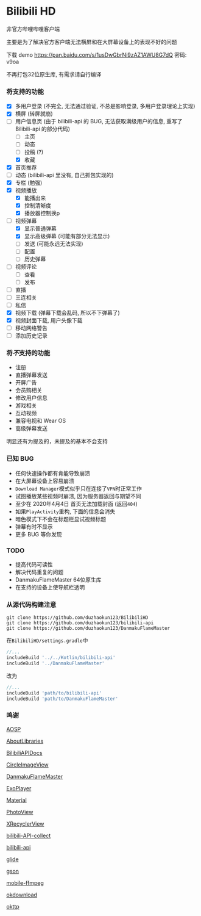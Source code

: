 # Bilibili HD
非官方哔哩哔哩客户端

主要是为了解决官方客户端无法横屏和在大屏幕设备上的表现不好的问题

下载 demo https://pan.baidu.com/s/1usDwGbrNi9zAZ1AWU8G7dQ 密码: v9oa

不再打包32位原生库, 有需求请自行编译

### 将支持的功能
- [x] 多用户登录 (不完全, 无法通过验证, 不总是影响登录, 多用户登录理论上实现)
- [x] 横屏 (转屏就崩)
- [ ] 用户信息页 (由于 bilibili-api 的 BUG, 无法获取满级用户的信息, 重写了 Bilibili-api 的部分代码)
    - [ ] 主页
    - [ ] 动态
    - [ ] 投稿 (?)
    - [x] 收藏
- [x] 首页推荐
- [ ] 动态 (bilibili-api 里没有, 自己抓包实现的)
- [x] 专栏 (勉强)
- [x] 视频播放
    - [x] 能播出来
    - [x] 控制清晰度
    - [x] 播放器控制换p
- [ ] 视频弹幕
    - [x] 显示普通弹幕
    - [x] 显示高级弹幕 (可能有部分无法显示)
    - [ ] 发送 (可能永远无法实现)
    - [ ] 配置
    - [ ] 历史弹幕
- [ ] 视频评论
    - [ ] 查看
    - [ ] 发布
- [ ] 直播
- [ ] 三连相关
- [ ] 私信
- [x] 视频下载 (弹幕下载会乱码, 所以不下弹幕了)
- [x] 视频封面下载, 用户头像下载
- [ ] 移动网络警告
- [ ] 添加历史记录

### 将***不***支持的功能
- 注册
- 直播弹幕发送
- 开屏广告
- 会员购相关
- 修改用户信息
- 游戏相关
- 互动视频
- 兼容电视和 Wear OS
- 高级弹幕发送

明显还有为提及的，未提及的基本不会支持

### 已知 BUG
- 任何快速操作都有肯能导致崩溃
- 在大屏幕设备上容易崩溃
- `Download Manager`模式似乎只在连接了`VPN`时正常工作
- 试图播放某些视频时崩溃, 因为服务器返回与期望不同
- 至少在 2020年4月4日 首页无法加载封面 (返回`404`)
- 如果`PlayActivity`重构, 下面的信息会消失
- 暗色模式下不会在标题栏显试视频标题
- 弹幕有时不显示
- 更多 BUG 等你发现

### TODO
- 提高代码可读性
- 解决代码重复的问题
- DanmakuFlameMaster 64位原生库
- 在支持的设备上使导航栏透明

### 从源代码构建注意
```shell script
git clone https://github.com/duzhaokun123/BilibiliHD
git clone https://github.com/duzhaokun123/bilibili-api
git clone https://github.com/duzhaokun123/DanmakuFlameMaster
```

在`BilibiliHD/settings.gradle`中

```groovy
//...
includeBuild '../../Kotlin/bilibili-api'
includeBuild '../DanmakuFlameMaster'
```

改为

```groovy
//...
includeBuild 'path/to/bilibili-api'
includeBuild 'path/to/DanmakuFlameMaster'
```

### 鸣谢
[AOSP](https://source.android.com)

[AboutLibraries](https://mikepenz.github.io/AboutLibraries/)

[BilibiliAPIDocs](https://github.com/fython/BilibiliAPIDocs)

[CircleImageView](https://github.com/hdodenhof/CircleImageView)

[DanmakuFlameMaster](https://github.com/bilibili/DanmakuFlameMaster)

[ExoPlayer](https://exoplayer.dev/)

[Material](https://material.io)

[PhotoView](https://github.com/chrisbanes/PhotoView)

[XRecyclerView](https://github.com/XRecyclerView/XRecyclerView)

[bilibili-API-collect](https://github.com/SocialSisterYi/bilibili-API-collect)

[bilibili-api](https://github.com/czp3009/bilibili-api)

[glide](https://bumptech.github.io/glide/)

[gson](https://github.com/google/gson)

[mobile-ffmpeg](https://tanersener.github.io/mobile-ffmpeg)

[okdownload](https://github.com/lingochamp/okdownload)

[okttp](https://square.github.io/okhttp/)
